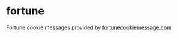 # fortune

Fortune cookie messages provided by [fortunecookiemessage.com](http://www.fortunecookiemessage.com)
